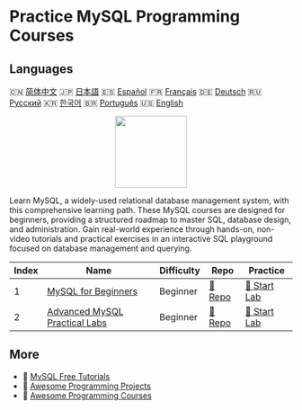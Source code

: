 # Practice MySQL Programming Courses

## Languages

🇨🇳 [简体中文](README_zh.md) 🇯🇵 [日本語](README_ja.md) 🇪🇸 [Español](README_es.md) 🇫🇷 [Français](README_fr.md) 🇩🇪 [Deutsch](README_de.md) 🇷🇺 [Русский](README_ru.md) 🇰🇷 [한국어](README_ko.md) 🇧🇷 [Português](README_pt.md) 🇺🇸 [English](README.md) 

<div align="center">
<img width="128px" src="https://file.labex.io/path/3JJy1bOBmUoZ.png">
</div>

Learn MySQL, a widely-used relational database management system, with this comprehensive learning path. These MySQL courses are designed for beginners, providing a structured roadmap to master SQL, database design, and administration. Gain real-world experience through hands-on, non-video tutorials and practical exercises in an interactive SQL playground focused on database management and querying.

|   Index | Name                                                                                    | Difficulty   | Repo                                                                   | Practice                                                               |
|---------|-----------------------------------------------------------------------------------------|--------------|------------------------------------------------------------------------|------------------------------------------------------------------------|
|       1 | [MySQL for Beginners](https://labex.io/courses/mysql-for-beginners)                     | Beginner     | [🔗 Repo](https://github.com/labex-labs/mysql-for-beginners)           | [🚀 Start Lab](https://labex.io/courses/mysql-for-beginners)           |
|       2 | [Advanced MySQL Practical Labs](https://labex.io/courses/advanced-mysql-practical-labs) | Beginner     | [🔗 Repo](https://github.com/labex-labs/advanced-mysql-practical-labs) | [🚀 Start Lab](https://labex.io/courses/advanced-mysql-practical-labs) |

## More

- 🔗 [MySQL Free Tutorials](https://github.com/labex-labs/mysql-free-tutorials)
- 🔗 [Awesome Programming Projects](https://github.com/labex-labs/awesome-programming-projects)
- 🔗 [Awesome Programming Courses](https://github.com/labex-labs/awesome-programming-courses)

